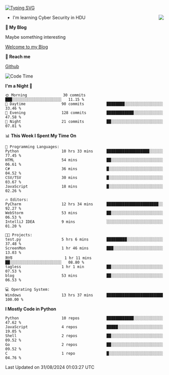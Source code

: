 [![Typing SVG](https://readme-typing-svg.herokuapp.com?font=Fira+Code&pause=1000&random=false&width=450&height=60&lines=Hello+%F0%9F%91%8B%F0%9F%8F%BB;I'm+JBNRZ)](https://git.io/typing-svg)

<a href="#">
  <img align="right" src="https://github-readme-stats.vercel.app/api?username=JBNRZ&show_icons=true&bg_color=15,f2f7fd,E0EAFC" />
</a>

- I'm learning Cyber Security in HDU

 **🌱 My Blog**

Maybe something interesting

[Welcome to my Blog](https://jbnrz.com.cn/)

 **💬 Reach me** 

[Github](https://github.com/JBNRZ)


<!--START_SECTION:waka-->
![Code Time](http://img.shields.io/badge/Code%20Time-653%20hrs%2048%20mins-blue)

**I'm a Night 🦉** 

```text
🌞 Morning                30 commits          ███░░░░░░░░░░░░░░░░░░░░░░   11.15 % 
🌆 Daytime                90 commits          ████████░░░░░░░░░░░░░░░░░   33.46 % 
🌃 Evening                128 commits         ████████████░░░░░░░░░░░░░   47.58 % 
🌙 Night                  21 commits          ██░░░░░░░░░░░░░░░░░░░░░░░   07.81 % 
```


📊 **This Week I Spent My Time On** 

```text
💬 Programming Languages: 
Python                   10 hrs 33 mins      ███████████████████░░░░░░   77.45 % 
HTML                     54 mins             ██░░░░░░░░░░░░░░░░░░░░░░░   06.61 % 
C#                       36 mins             █░░░░░░░░░░░░░░░░░░░░░░░░   04.52 % 
CSV/TSV                  30 mins             █░░░░░░░░░░░░░░░░░░░░░░░░   03.67 % 
JavaScript               18 mins             █░░░░░░░░░░░░░░░░░░░░░░░░   02.26 % 

🔥 Editors: 
PyCharm                  12 hrs 34 mins      ███████████████████████░░   92.27 % 
WebStorm                 53 mins             ██░░░░░░░░░░░░░░░░░░░░░░░   06.53 % 
IntelliJ IDEA            9 mins              ░░░░░░░░░░░░░░░░░░░░░░░░░   01.20 % 

🐱‍💻 Projects: 
test.py                  5 hrs 6 mins        █████████░░░░░░░░░░░░░░░░   37.48 % 
ScreenMon                1 hr 46 mins        ███░░░░░░░░░░░░░░░░░░░░░░   13.03 % 
附件                       1 hr 11 mins        ██░░░░░░░░░░░░░░░░░░░░░░░   08.80 % 
tagless                  1 hr 1 min          ██░░░░░░░░░░░░░░░░░░░░░░░   07.53 % 
blog                     53 mins             ██░░░░░░░░░░░░░░░░░░░░░░░   06.53 % 

💻 Operating System: 
Windows                  13 hrs 37 mins      █████████████████████████   100.00 % 
```

**I Mostly Code in Python** 

```text
Python                   10 repos            ████████████░░░░░░░░░░░░░   47.62 % 
JavaScript               4 repos             █████░░░░░░░░░░░░░░░░░░░░   19.05 % 
Shell                    2 repos             ██░░░░░░░░░░░░░░░░░░░░░░░   09.52 % 
Go                       2 repos             ██░░░░░░░░░░░░░░░░░░░░░░░   09.52 % 
C                        1 repo              █░░░░░░░░░░░░░░░░░░░░░░░░   04.76 % 
```




 Last Updated on 31/08/2024 01:03:27 UTC
<!--END_SECTION:waka-->

